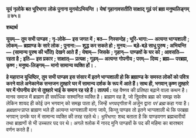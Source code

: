 **यूयं नृलोके बत भूरिभागा** **लोकं पुनाना मुनयोऽभियन्ति ।** **येषां गृहानावसतीति साक्षाद्** **गूढं परं ब्रह्म मनुष्यलिङ्गम् ॥ ७५॥** 

**शब्दार्थ** 

**यूयम्—** **तुम सभी पाण्डव** **; नृ-लोके—** **इस जगत में** **; बत—** **निस्सन्देह** **; भूरि-भागा:—** **अत्यन्त भाग्यशाली** **; लोकम्—** **ब्रह्माण्ड के** **सारे लोक** **; पुनाना:—** **शुद्ध कर सकते हो** **; मुनय:—** **बड़े-बड़े साधु पुरुष** **; अभियन्ति—** **(सामान्य पुरुष की भाँति) देखने आते** **हैं** **; येषाम्—** **जिसके** **; गृहान्—** **पाण्डवों के घर को** **; आवसति—** **रहता है** **; इति—** **इस प्रकार** **; साक्षात्—** **प्रत्यक्ष** **; गूढम्—** **अत्यन्त** **गोपनीय** **; परम्—** **दिव्य** **; ब्रह्म—** **परब्रह्म, कृष्ण** **; मनुष्य-लिङ्गम्—** **मानो सामान्य व्यक्ति हों।** **.** 

**हे महाराज युधिष्ठिर, तुम सभी पाण्डव इस संसार में इतने भाग्यशाली हो कि ब्रह्माण्ड के** **समस्त लोकों को पवित्र करने वाले अनेकानेक सन्तजन तुश्हारे घर में सामान्य दर्शक के रूप में** **आते हैं। साथ ही, भगवान् कृष्ण तुश्हारे घर में गोपनीय ढंग से तुश्हारे भाई के समान रह रहे हैं।** **तात्पर्य :** यह वैष्णव की प्रतिष्ठा बढ़ाने वाला कथन है। मानव समाज में ब्राह्मण ही सर्वाधिक सश्मानित व्यक्ति है। ब्राह्मण वह है, जो निॢवशेष ब्रह्म को समझ सके लेकिन शायद ही कोई उन भगवान् को समझ पाता हो, जिन्हें *भगवद्गीता* में अर्जुन द्वारा *परं ब्रह्म* कहा गया है। *ब्रह्मज्ञान* प्राप्त ब्राह्मण भले ही अत्यन्त भाग्यशाली माना जाये, किन्तु पाण्डव तो इतने भाग्यशाली थे कि परब्रह्म भगवान् उनके घर में सामान्य व्यक्ति की तरह रहते थे। *भूरिभागा:* शब्द बताता है कि पाण्डवगण ब्रह्मचारीयों तथा ब्राह्मणों से भी उच्चतर पद पर थे। अगले श्लोक में नारद मुनि पाण्डवों के पद की महिमा का बारश्बार वर्णन करते हैं।  